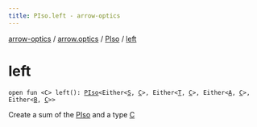 ```yaml
---
title: PIso.left - arrow-optics
---
```


[arrow-optics](../../index.html) / [arrow.optics](../index.html) / [PIso](index.html) / [left](./left.html)

# left

`open fun <C> left(): `[`PIso`](index.html)`<Either<`[`S`](index.html#S)`, `[`C`](left.html#C)`>, Either<`[`T`](index.html#T)`, `[`C`](left.html#C)`>, Either<`[`A`](index.html#A)`, `[`C`](left.html#C)`>, Either<`[`B`](index.html#B)`, `[`C`](left.html#C)`>>`

Create a sum of the [PIso](index.html) and a type [C](left.html#C)

